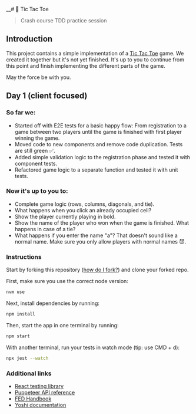 __# 🎲 Tic Tac Toe

> Crash course TDD practice session

## Introduction

This project contains a simple implementation of a [Tic Tac Toe](https://en.wikipedia.org/wiki/Tic-tac-toe) game. We created it together but it's not yet finished. It's up to you to continue from this point and finish implementing the different parts of the game.

May the force be with you.

## Day 1 (client focused)

### So far we:

- Started off with E2E tests for a basic happy flow: From registration to a game between two players until the game is finished with first player winning the game.
- Moved code to new components and remove code duplication. Tests are still green ✅.
- Added simple validation logic to the registration phase and tested it with component tests.
- Refactored game logic to a separate function and tested it with unit tests.

### Now it's up to you to:

- Complete game logic (rows, columns, diagonals, and tie).
- What happens when you click an already occupied cell?
- Show the player currently playing in bold.
- Show the name of the player who won when the game is finished. What happens in case of a tie?
- What happens if you enter the name "a"? That doesn't sound like a normal name. Make sure you only allow players with normal names 😈.

### Instructions

Start by forking this repository ([how do I fork?](https://help.github.com/articles/fork-a-repo/)) and clone your forked repo.

First, make sure you use the correct node version:

```sh
nvm use
```

Next, install dependencies by running:

```sh
npm install
```

Then, start the app in one terminal by running:

```sh
npm start
```

With another terminal, run your tests in watch mode (tip: use CMD + d):

```sh
npx jest --watch
```

### Additional links

- [React testing library](https://testing-library.com/docs/intro)
- [Puppeteer API reference](https://github.com/GoogleChrome/puppeteer/blob/v1.12.2/docs/api.md)
- [FED Handbook](https://github.com/wix-private/fed-handbook)
- [Yoshi documentation](https://bo.wix.com/pages/yoshi/docs/welcome)

